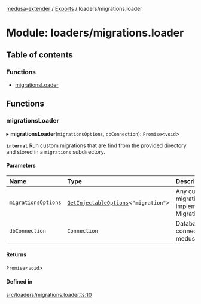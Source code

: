 [medusa-extender](../README.md) / [Exports](../modules.md) / loaders/migrations.loader

# Module: loaders/migrations.loader

## Table of contents

### Functions

- [migrationsLoader](loaders_migrations_loader.md#migrationsloader)

## Functions

### migrationsLoader

▸ **migrationsLoader**(`migrationsOptions`, `dbConnection`): `Promise`<`void`\>

**`internal`**
Run custom migrations that are find from the provided directory and stored in a `migrations` subdirectory.

#### Parameters

| Name | Type | Description |
| :------ | :------ | :------ |
| `migrationsOptions` | [`GetInjectableOptions`](types.md#getinjectableoptions)<``"migration"``\> | Any custom migration that implements MigrationInterface |
| `dbConnection` | `Connection` | Database connection from medusa internal |

#### Returns

`Promise`<`void`\>

#### Defined in

[src/loaders/migrations.loader.ts:10](https://github.com/adrien2p/medusa-extender/blob/1eb0898/src/loaders/migrations.loader.ts#L10)
